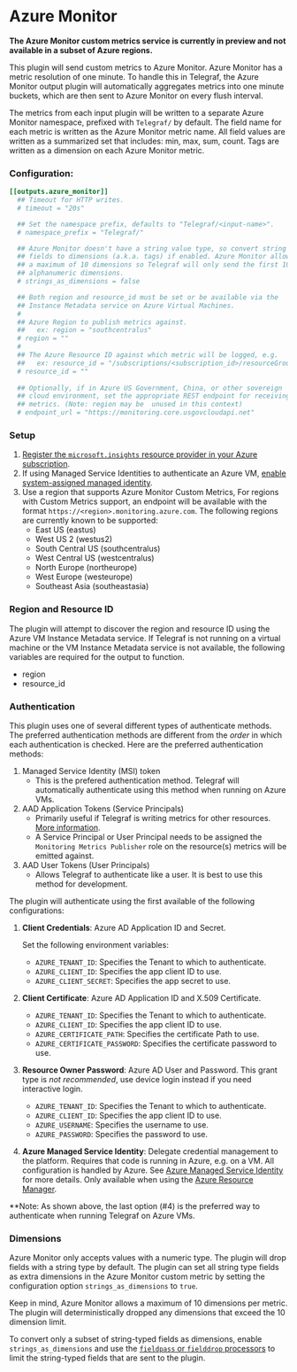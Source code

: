 # Azure Monitor

__The Azure Monitor custom metrics service is currently in preview and not
available in a subset of Azure regions.__

This plugin will send custom metrics to Azure Monitor. Azure Monitor has a
metric resolution of one minute. To handle this in Telegraf, the Azure Monitor
output plugin will automatically aggregates metrics into one minute buckets,
which are then sent to Azure Monitor on every flush interval.

The metrics from each input plugin will be written to a separate Azure Monitor
namespace, prefixed with `Telegraf/` by default. The field name for each
metric is written as the Azure Monitor metric name. All field values are
written as a summarized set that includes: min, max, sum, count. Tags are
written as a dimension on each Azure Monitor metric.

### Configuration:

```toml
[[outputs.azure_monitor]]
  ## Timeout for HTTP writes.
  # timeout = "20s"

  ## Set the namespace prefix, defaults to "Telegraf/<input-name>".
  # namespace_prefix = "Telegraf/"

  ## Azure Monitor doesn't have a string value type, so convert string
  ## fields to dimensions (a.k.a. tags) if enabled. Azure Monitor allows
  ## a maximum of 10 dimensions so Telegraf will only send the first 10
  ## alphanumeric dimensions.
  # strings_as_dimensions = false

  ## Both region and resource_id must be set or be available via the
  ## Instance Metadata service on Azure Virtual Machines.
  #
  ## Azure Region to publish metrics against.
  ##   ex: region = "southcentralus"
  # region = ""
  #
  ## The Azure Resource ID against which metric will be logged, e.g.
  ##   ex: resource_id = "/subscriptions/<subscription_id>/resourceGroups/<resource_group>/providers/Microsoft.Compute/virtualMachines/<vm_name>"
  # resource_id = ""
  
  ## Optionally, if in Azure US Government, China, or other sovereign
  ## cloud environment, set the appropriate REST endpoint for receiving
  ## metrics. (Note: region may be  unused in this context)
  # endpoint_url = "https://monitoring.core.usgovcloudapi.net"
```

### Setup

1. [Register the `microsoft.insights` resource provider in your Azure subscription][resource provider].
2. If using Managed Service Identities to authenticate an Azure VM,
   [enable system-assigned managed identity][enable msi].
2. Use a region that supports Azure Monitor Custom Metrics,
   For regions with Custom Metrics support, an endpoint will be available with
   the format `https://<region>.monitoring.azure.com`. The following regions
   are currently known to be supported:
    - East US (eastus)
    - West US 2 (westus2)
    - South Central US (southcentralus)
    - West Central US (westcentralus)
    - North Europe (northeurope)
    - West Europe (westeurope)
    - Southeast Asia (southeastasia)

[resource provider]: https://docs.microsoft.com/en-us/azure/azure-resource-manager/resource-manager-supported-services
[enable msi]: https://docs.microsoft.com/en-us/azure/active-directory/managed-service-identity/qs-configure-portal-windows-vm

### Region and Resource ID

The plugin will attempt to discover the region and resource ID using the Azure
VM Instance Metadata service. If Telegraf is not running on a virtual machine
or the VM Instance Metadata service is not available, the following variables
are required for the output to function.

* region
* resource_id

### Authentication

This plugin uses one of several different types of authenticate methods. The
preferred authentication methods are different from the *order* in which each
authentication is checked. Here are the preferred authentication methods:

1. Managed Service Identity (MSI) token
    - This is the prefered authentication method. Telegraf will automatically
      authenticate using this method when running on Azure VMs.
2. AAD Application Tokens (Service Principals)
    - Primarily useful if Telegraf is writing metrics for other resources.
      [More information][principal].
    - A Service Principal or User Principal needs to be assigned the `Monitoring
      Metrics Publisher` role on the resource(s) metrics will be emitted
      against.
3. AAD User Tokens (User Principals)
    - Allows Telegraf to authenticate like a user. It is best to use this method
      for development.

[principal]: https://docs.microsoft.com/en-us/azure/active-directory/develop/active-directory-application-objects

The plugin will authenticate using the first available of the
following configurations:

1. **Client Credentials**: Azure AD Application ID and Secret.

    Set the following environment variables:

    - `AZURE_TENANT_ID`: Specifies the Tenant to which to authenticate.
    - `AZURE_CLIENT_ID`: Specifies the app client ID to use.
    - `AZURE_CLIENT_SECRET`: Specifies the app secret to use.

2. **Client Certificate**: Azure AD Application ID and X.509 Certificate.

    - `AZURE_TENANT_ID`: Specifies the Tenant to which to authenticate.
    - `AZURE_CLIENT_ID`: Specifies the app client ID to use.
    - `AZURE_CERTIFICATE_PATH`: Specifies the certificate Path to use.
    - `AZURE_CERTIFICATE_PASSWORD`: Specifies the certificate password to use.

3. **Resource Owner Password**: Azure AD User and Password. This grant type is
   *not recommended*, use device login instead if you need interactive login.

    - `AZURE_TENANT_ID`: Specifies the Tenant to which to authenticate.
    - `AZURE_CLIENT_ID`: Specifies the app client ID to use.
    - `AZURE_USERNAME`: Specifies the username to use.
    - `AZURE_PASSWORD`: Specifies the password to use.

4. **Azure Managed Service Identity**: Delegate credential management to the
   platform. Requires that code is running in Azure, e.g. on a VM. All
   configuration is handled by Azure. See [Azure Managed Service Identity][msi]
   for more details. Only available when using the [Azure Resource Manager][arm].

[msi]: https://docs.microsoft.com/en-us/azure/active-directory/msi-overview
[arm]: https://docs.microsoft.com/en-us/azure/azure-resource-manager/resource-group-overview

**Note: As shown above, the last option (#4) is the preferred way to
authenticate when running Telegraf on Azure VMs.

### Dimensions

Azure Monitor only accepts values with a numeric type. The plugin will drop
fields with a string type by default. The plugin can set all string type fields
as extra dimensions in the Azure Monitor custom metric by setting the
configuration option `strings_as_dimensions` to `true`. 

Keep in mind, Azure Monitor allows a maximum of 10 dimensions per metric. The
plugin will deterministically dropped any dimensions that exceed the 10
dimension limit.

To convert only a subset of string-typed fields as dimensions, enable
`strings_as_dimensions` and use the [`fieldpass` or `fielddrop`
processors](https://docs.influxdata.com/telegraf/v1.7/administration/configuration/#processor-configuration)
to limit the string-typed fields that are sent to the plugin.
